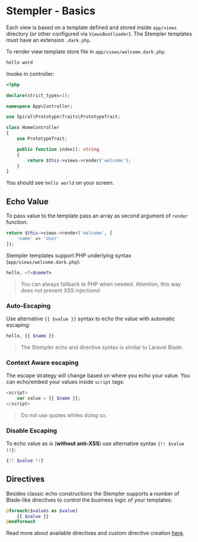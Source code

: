 # Stempler - Basics
Each view is based on a template defined and stored inside `app/views` directory (or other configured via `ViewsBootloader`).
The Stempler templates must have an extension `.dark.php`.

To render view template store file in `app/views/welcome.dark.php`.

```php
hello word
```

Invoke in controller:

```php
<?php

declare(strict_types=1);

namespace App\Controller;

use Spiral\Prototype\Traits\PrototypeTrait;

class HomeController
{
    use PrototypeTrait;

    public function index(): string
    {
        return $this->views->render('welcome');
    }
}
```

You should see `hello world` on your screen.

## Echo Value
To pass value to the template pass an array as second argument of `render` function.

```php
return $this->views->render('welcome', [
    'name' => 'User'
]);
```

Stempler templates support PHP underlying syntax (`app/views/welcome.dark.php`):

```php
hello, <?=$name?>
```

> You can always fallback to PHP when needed. Attention, this way does not prevent XSS injections!

### Auto-Escaping
Use alternative `{{ $value }}` syntax to echo the value with automatic escaping:

```php
hello, {{ $name }}
``` 

> The Stempler echo and directive syntax is similar to Laravel Blade.

### Context Aware escaping
The escape strategy will change based on where you echo your value. You can echo/embed your values inside `script` tags:

```php
<script>
    var value = {{ $name }};
</script>
```

> Do not use quotes whiles doing so.

### Disable Escaping
To echo value as is (**without anti-XSS**) use alternative syntax `{!! $value !!}`:

```php
{!! $value !!}
```

## Directives
Besides classic echo constructions the Stempler supports a number of Blade-like directives to control the business 
logic of your templates:

```php
@foreach($values as $value)
    {{ $value }}
@endforeach
```

Read more about available directives and custom directive creation [here](/stempler/directives.md).
